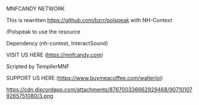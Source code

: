 MNFCANDY NETWORK

This is rewritten https://github.com/bzrr/polspeak with NH-Context

/Polspeak to use the resource

Dependency (nh-context, InteractSound)

VISIT US HERE (https://mnfcandy.com)

Scripted by TempllerMNF

SUPPORT US HERE (https://www.buymeacoffee.com/walterloi)

https://cdn.discordapp.com/attachments/876700336662929468/907101079265751080/3.png
